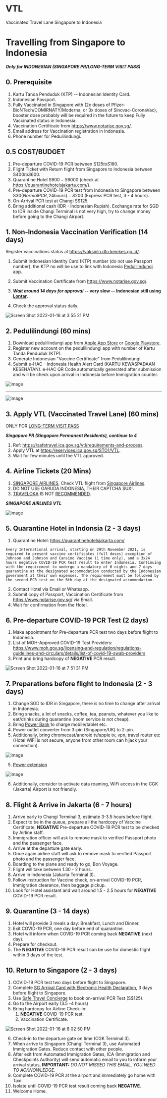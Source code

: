 # VTL
Vaccinated Travel Lane Singapore to Indonesia

# Travelling from Singapore to Indonesia 
 
**_Only for INDONESIAN (SINGAPORE PR/LONG-TERM VISIT PASS)_**

## 0. Prerequisite

1. Kartu Tanda Penduduk (KTP) -- Indonesian Identity Card.
2. Indonesian Passport.
3. Fully Vaccinated in Singapore with (2x doses of Pfizer-BioNTech/COMIRNATY/Moderna, or 3x doses of Sinovac-CoronaVac), booster dose probably will be required in the future to keep Fully Vaccinated status in Indonesia.
4. Vaccination Certificate from https://www.notarise.gov.sg/.
5. Email address for Vaccination registration in Indonesia.
6. Phone number for Pedulilindungi.

## 0.5 COST/BUDGET

1. Pre-departure COVID-19 PCR between S$125 to S$180.
2. Flight Ticket with Return flight from Singapore to Indonesia between S$400 to S$600.
3. Quarantine Hotel S$900 - S$6000 (check at https://quarantinehotelsjakarta.com/).
4. Pre-departure COVID-19 PCR test from Indonesia to Singapore between S$30 (Normal PCR, 24 hours) - S$200 (Express PCR test, 3 - 4 hours).
5. On-Arrival PCR test at Changi S$125.
6. Bring additional cash (IDR - Indonesian Rupiah). Exchange rate for SGD to IDR inside Changi Terminal is not very high, try to change money before going to the Changi Airport.

## 1. Non‐Indonesia Vaccination Verification (14 days)

Register vaccinations status at https://vaksinln.dto.kemkes.go.id/.
1. Submit Indonesian Identity Card (KTP) number (do not use Passport number), the KTP no will be use to link with Indonesia [Pedulilindungi](https://www.pedulilindungi.id/) app.
2. Submit Vaccination Certificate from https://www.notarise.gov.sg/.

3. **_Wait around 14 days for approval_ -- very slow -- Indonesian still using [Lontar](https://www.nowbali.co.id/lontar-balis-palm-leaf-manuscripts/).** 

4. Check the approval status daily. 

![Screen Shot 2022-01-16 at 3 55 21 PM](https://user-images.githubusercontent.com/787301/149652065-ba6df3e4-576d-41a1-9fff-a0d26ac7839e.png)


## 2. Pedulilindungi (60 mins)

1. Download pedulilindungi app from [Apple App Store](https://apps.apple.com/us/app/pedulilindungi/id1504600374) or [Google Playstore](https://play.google.com/store/apps/details?id=com.telkom.tracencare&hl=en_SG&gl=US).
2. Register new account on the pedulilindungi app with number of Kartu Tanda Penduduk (KTP).
3. Generate Indonesian "Vaccine Certificate" from Pedulilindungi.
4. Submit e-HAC - Indonesia Health Alert Card (KARTU KEWASPADAAN KESEHATAN). e-HAC QR Code automatically generated after submission and will be check upon arrival in Indonesia before Immigration counter.


![image](https://user-images.githubusercontent.com/787301/149654479-af1a85fe-9245-43c4-96af-c3bf1699ed1b.png)

---

![image](https://user-images.githubusercontent.com/787301/149654728-77803cdc-2015-47ca-a4fc-9354e7074ce5.png)


## 3. Apply VTL (Vaccinated Travel Lane) (60 mins)

ONLY FOR [LONG-TERM VISIT PASS](https://www.mom.gov.sg/passes-and-permits)

**_Singapore PR (Singapore Permanent Residents), continue to 4_**

1. Ref: https://safetravel.ica.gov.sg/vtl/requirements-and-process.
2. Apply VTL at https://eservices.ica.gov.sg/STO1/VTL.
3. Wait for few minutes until the VTL approved.

## 4. Airline Tickets (20 Mins)

1. [SINGAPORE AIRLINES](https://www.singaporeair.com/), Check VTL flight from [Singapore Airlines](https://www.singaporeair.com/en_UK/us/travel-info/vaccinated-travel-lanes/).
2. DO NOT USE GARUDA INDONESIA, THEIR CAPTCHA SUX!.
3. [TRAVELOKA](https://www.traveloka.com/) IS NOT [RECOMMENDED](https://www.traveloka.com/en-sg/promotion/vtlflight).


**_SINGAPORE AIRLINES VTL_**

![image](https://user-images.githubusercontent.com/787301/149655341-8408590e-3f1c-459d-8e1c-9ab3ba6c77ae.png)

## 5. Quarantine Hotel in Indonsia (2 - 3 days)

1. Quarantine Hotel: https://quarantinehotelsjakarta.com/

`Every International arrival, starting on 29th November 2021, is required to present vaccine certificates (full doses) exception of Johnson and Johnson and Cansino Vaccine (1 time only), and a 3x24 hours negative COVID-19 PCR test result to enter Indonesia. Continuing with the requirement to undergo a mandatory of 6 nights and 7 days quarantine at the designated accommodation conducted by the Indonesian government at their own expenses. The requirement must be followed by the second PCR test on the 6th day at the designated accommodation.`

2. Contact Hotel via Email or Whatsapp.
3. Submit copy of Passport, Vaccination Certificate from https://www.notarise.gov.sg/ via Email.
4. Wait for confirmation from the Hotel.

## 6. Pre-departure COVID-19 PCR Test (2 days)

1. Make appointment for Pre-departure PCR test two days before flight to Indonesia.
2. List of MOH-Approved COVID-19 Test Providers:
   https://www.moh.gov.sg/licensing-and-regulation/regulations-guidelines-and-circulars/details/list-of-covid-19-swab-providers
3. Print and bring hardcopy of **NEGATIVE** PCR result.

![Screen Shot 2022-01-16 at 7 51 31 PM](https://user-images.githubusercontent.com/787301/149658897-f96e1c47-d01f-4ca5-9e96-56fd20cda878.png)

## 7. Preparations before flight to Indonesia (2 - 3 days)

1. Change SGD to IDR in Singapore, there is no time to change after arrival in Indonesia.
2. Bring snacks, a lot of snacks, coffee, tea, peanuts, whatever you like to eat/drinks during quarantine (room service is not cheap).
3. Bring [Power Bank](https://shopee.sg/shop/17628187/search?shopCollection=12770138) to charge mobile/tablet etc.
4. Power outlet converter from 3-pin (Singapore/UK) to 2-pin.
5. Additionally, bring chromecast/android tv/apple tv, vpn, travel router etc (Hotel WiFi is not secure, anyone from other room can hijack your connection). 

![image](https://user-images.githubusercontent.com/787301/149657014-6f49fe45-b63a-4e48-ac78-064e9aefa29b.png)

5. [Power extension](https://www.qoo10.sg/item/ALLOCACOC-ALLOCACOC-POWERCUBE-POWER-STRIP-POWER-SOCKET-CHARGER-TRAVEL-ADAPTER/445003333?banner_no=1305330)

![image](https://user-images.githubusercontent.com/787301/149656981-1e7a3481-5a39-4e7a-ac87-e721280db7da.png)

6. Additionally, consider to activate data roaming, WiFi access in the CGK (Jakarta) Airport is not friendly.

## 8. Flight & Arrive in Jakarta (6 - 7 hours)

1. Arrive early to Changi Terminal 3, estimate 3-3.5 hours before flight.
2. Expect to be in the queue, prepare all the hardcopy of Vaccine Certificate, **NEGATIVE** Pre-departure COVID-19 PCR test to be checked by Airline staff.
3. Immigration officer will ask to remove mask to verified Passport photo and the passenger face.
4. Arrive at the departure gate early.
5. Once again airline staff will ask to remove mask to verified Passport photo and the passenger face.
6. Boarding to the plane and ready to go, Bon Voyage.
7. Flight will take between 1.30 - 2 hours.
8. Arrive in Indonesia (Jakarta Terminal 3).
9. Follow instruction for Vaccine check, on-arrival COVID-19 PCR, Immigration clearance, then baggage pickup.
10. Look for Hotel assistant and wait around 1.5 - 2.5 hours for **NEGATIVE** COVID-19 PCR result.

## 9. Quarantine (3 - 14 days)

1. Hotel will provide 3 meals a day: Breakfast, Lunch and Dinner.
2. Exit COVID-19 PCR, one day before end of quarantine.
3. Hotel will inform when COVID-19 PCR coming back **NEGATIVE** (next day).
4. Prepare for checkout.
5. The **NEGATIVE** COVID-19 PCR result can be use for domestic flight within 3 days of the test.

## 10. Return to Singapore (2 - 3 days)

1. COVID-19 PCR test two days before flight to Singapore.
2. Complete [SG Arrival Card with Electronic Health Declaration](https://www.ica.gov.sg/enter-depart/entry_requirements/sg-arrival-card), 3 days before flight to Singapore.
3. Use [Safe Travel Concierge](https://safetravel.changiairport.com/arrivalswabtest/#/) to book on-arrival PCR Test (S$125).
4. Go to the Airport early (3.5 -4 hours)
5. Bring hardcopy for Airline Check-in:
   1. **NEGATIVE** COVID-19 PCR test.
   2. Vaccination Certificate.

![Screen Shot 2022-01-16 at 8 02 50 PM](https://user-images.githubusercontent.com/787301/149659368-cd381577-0bff-4954-ade0-21134d7e6317.png)

6. Check-in to the departure gate on time (CGK Terminal 3).
7. When arrive to Singapore (Changi Terminal 3), use Automated Immigration Gates. Reduce contact with other people.
8. After exit from Automated Immigration Gates, ICA (Immigration and Checkpoints Authority) will send automatic email to you to inform your arrival status, **IMPORTANT:** _DO NOT MISSED THIS EMAIL, YOU NEED TO ACKNOWLEDGE_.
9. Complete COVID-19 PCR at the airport and immediately go home with Taxi.
10. Isolate until COVID-19 PCR test result coming back **NEGATIVE**.
11. Welcome Home.
  




